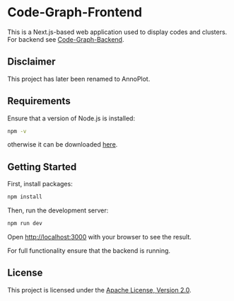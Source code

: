 # Code-Graph-Frontend

This is a Next.js-based web application used to display codes and clusters. For backend see [Code-Graph-Backend](https://github.com/bruehldev/Code-Graph-Backend).

## Disclaimer

This project has later been renamed to AnnoPlot.

## Requirements

Ensure that a version of Node.js is installed:

```bash
npm -v 
```

otherwise it can be downloaded [here](https://nodejs.org/de/download).

## Getting Started

First, install packages:

```bash
npm install
```

Then, run the development server:

```bash
npm run dev
```

Open [http://localhost:3000](http://localhost:3000) with your browser to see the result.

For full functionality ensure that the backend is running.

## License

This project is licensed under the [Apache License, Version 2.0](LICENSE).
